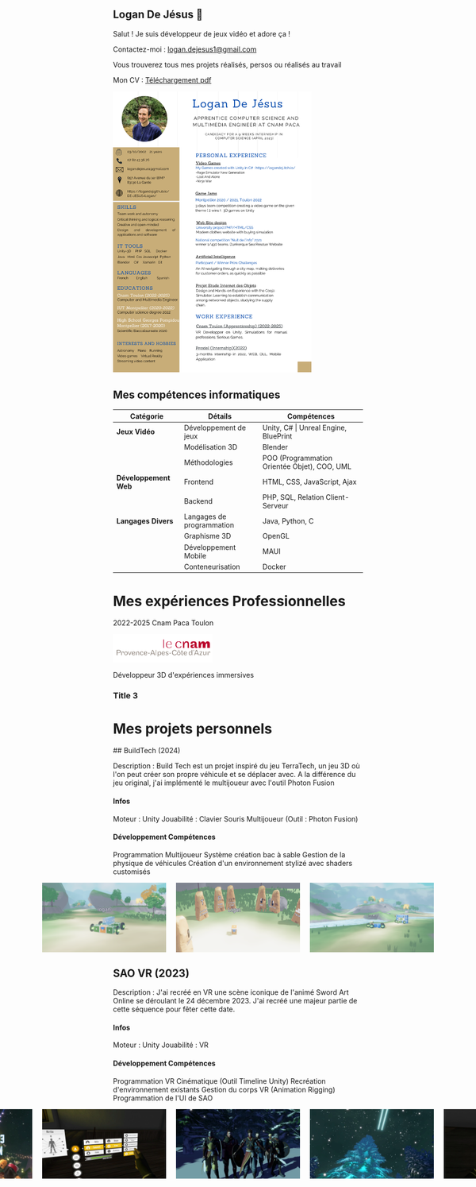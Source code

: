 ## Logan De Jésus 🐉
Salut ! Je suis développeur de jeux vidéo et adore ça !

Contactez-moi : logan.dejesus1@gmail.com

Vous trouverez tous mes projets réalisés, persos ou réalisés au travail

Mon CV : 
[Téléchargement pdf](docs/pdf/CV-DeJesusLogan.pdf)

<a href="docs/pdf/CV-DeJesusLogan.pdf">
  <img src="docs/img/CV%20Logan.png" alt="Aperçu du CV de Logan" width="400"/>
</a>

 <style>
    .image-container {
      display: flex;           
      justify-content: center; 
      gap: 20px;               
    }


</style>

## Mes compétences informatiques

| **Catégorie**        | **Détails**                                     | **Compétences**                                         |
|-----------------------|------------------------------------------------|--------------------------------------------------------|
| **Jeux Vidéo**       | Développement de jeux                          | Unity, C# \|  Unreal Engine, BluePrint                               |
|                       | Modélisation 3D                               | Blender                                                |
|                       | Méthodologies                                 | POO (Programmation Orientée Objet), COO, UML           |
| **Développement Web** | Frontend                                      | HTML, CSS, JavaScript, Ajax                            |
|                       | Backend                                       | PHP, SQL, Relation Client-Serveur                     |
| **Langages Divers**   | Langages de programmation                     | Java, Python, C                                        |
|                       | Graphisme 3D                                  | OpenGL                                                 |
|                       | Développement Mobile                          | MAUI                                                   |
|                       | Conteneurisation                              | Docker                                                 |

#  Mes expériences Professionnelles
2022-2025 Cnam Paca Toulon 
<div>
<img src="docs/img/cnampaca.jpg" alt="Cnam paca" width="200" padding="10"/>
</div>

Développeur 3D d'expériences immersives

### Title 3 


# Mes projets personnels

<article>
## BuildTech (2024)

Description : Build Tech est un projet inspiré du jeu TerraTech, un jeu 3D où l'on peut créer son propre véhicule et se déplacer avec.
A la différence du jeu original, j'ai implémenté le multijoueur avec l'outil Photon Fusion

#### Infos
Moteur : Unity
Jouabilité : Clavier Souris
Multijoueur (Outil : Photon Fusion)

#### Développement Compétences
Programmation Multijoueur
Système création bac à sable
Gestion de la physique de véhicules
Création d'un environnement stylizé avec shaders customisés

<div class="image-container">
<img src="docs/img/buildtech/buildtech1.png" alt="buildtech1" width="250"/>
<img src="docs/img/buildtech/buildTech2.png" alt="buildtech2" width="250"/>
<img src="docs/img/buildtech/buildTech3.png" alt="buildtech3" width="250"/>
</div>
</article>

## SAO VR (2023)

Description : J'ai recréé en VR une scène iconique de l'animé Sword Art Online se déroulant le 24 décembre 2023.
J'ai recréé une majeur partie de cette séquence pour fêter cette date.

#### Infos
Moteur : Unity
Jouabilité : VR

#### Développement Compétences
Programmation VR
Cinématique (Outil Timeline Unity)
Recréation d'environnement existants
Gestion du corps VR (Animation Rigging)
Programmation de l'UI de SAO


<div class="image-container">
<img src="docs/img/sao/sao1.png" alt="sao1" width="250"/>
<img src="docs/img/sao/sao2.png" alt="sao2" width="250"/>
<img src="docs/img/sao/sao3.png" alt="sao3" width="250"/>
<img src="docs/img/sao/sao4.png" alt="sao4" width="250"/>
<img src="docs/img/sao/sao5.png" alt="sao5" width="250"/>
</div>


<!--![CV Logan](https://github.com/user-attachments/assets/ee6ca3f7-67b6-4971-9bb2-23aa1975ab5c)

**logandej/logandej** is a ✨ _special_ ✨ repository because its `README.md` (this file) appears on your GitHub profile.

Here are some ideas to get you started:

- 🔭 I’m currently working on ...
- 🌱 I’m currently learning ...
- 👯 I’m looking to collaborate on ...
- 🤔 I’m looking for help with ...
- 💬 Ask me about ...
- 📫 How to reach me: ...
- 😄 Pronouns: ...
- ⚡ Fun fact: ...
-->
